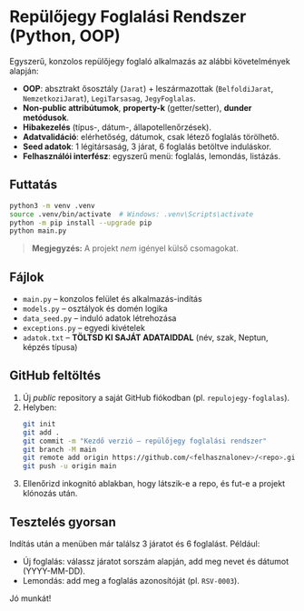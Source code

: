 # Repülőjegy Foglalási Rendszer (Python, OOP)

Egyszerű, konzolos repülőjegy foglaló alkalmazás az alábbi követelmények alapján:

- **OOP**: absztrakt ősosztály (`Jarat`) + leszármazottak (`BelfoldiJarat`, `NemzetkoziJarat`), `LegiTarsasag`, `JegyFoglalas`.
- **Non‑public attribútumok**, **property-k** (getter/setter), **dunder metódusok**.
- **Hibakezelés** (típus-, dátum-, állapotellenőrzések).
- **Adatvalidáció**: elérhetőség, dátumok, csak létező foglalás törölhető.
- **Seed adatok**: 1 légitársaság, 3 járat, 6 foglalás betöltve induláskor.
- **Felhasználói interfész**: egyszerű menü: foglalás, lemondás, listázás.

## Futtatás

```bash
python3 -m venv .venv
source .venv/bin/activate  # Windows: .venv\Scripts\activate
python -m pip install --upgrade pip
python main.py
```

> **Megjegyzés:** A projekt *nem* igényel külső csomagokat.

## Fájlok

- `main.py` – konzolos felület és alkalmazás-indítás
- `models.py` – osztályok és domén logika
- `data_seed.py` – induló adatok létrehozása
- `exceptions.py` – egyedi kivételek
- `adatok.txt` – **TÖLTSD KI SAJÁT ADATAIDDAL** (név, szak, Neptun, képzés típusa)

## GitHub feltöltés

1. Új *public* repository a saját GitHub fiókodban (pl. `repulojegy-foglalas`).
2. Helyben:
   ```bash
   git init
   git add .
   git commit -m "Kezdő verzió – repülőjegy foglalási rendszer"
   git branch -M main
   git remote add origin https://github.com/<felhasznalonev>/<repo>.git
   git push -u origin main
   ```
3. Ellenőrizd inkognitó ablakban, hogy látszik-e a repo, és fut-e a projekt klónozás után.

## Tesztelés gyorsan

Indítás után a menüben már találsz 3 járatot és 6 foglalást. Például:
- Új foglalás: válassz járatot sorszám alapján, add meg nevet és dátumot (YYYY-MM-DD). 
- Lemondás: add meg a foglalás azonosítóját (pl. `RSV-0003`).

Jó munkát!
